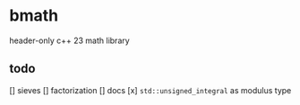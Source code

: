 # bmath

header-only c++ 23 math library

## todo

[] sieves
[] factorization
[] docs
[x] `std::unsigned_integral` as modulus type

